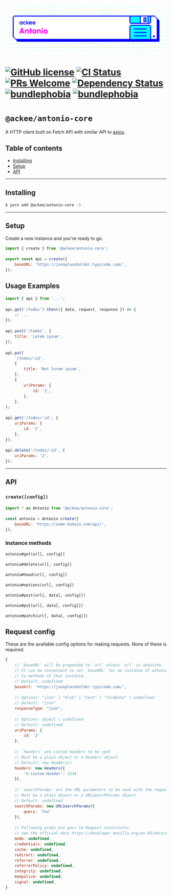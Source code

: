 ![ackee|Antonio](/assets/ackee_git_frontend_antonio.png)

# [![GitHub license](https://img.shields.io/badge/license-MIT-blue.svg)](https://github.com/AckeeCZ/antonio/blob/master/LICENSE) [![CI Status](https://img.shields.io/travis/com/AckeeCZ/antonio.svg?style=flat)](https://travis-ci.com/AckeeCZ/antonio) [![PRs Welcome](https://img.shields.io/badge/PRs-welcome-brightgreen.svg)](https://reactjs.org/docs/how-to-contribute.html#your-first-pull-request) [![Dependency Status](https://img.shields.io/david/AckeeCZ/antonio.svg?style=flat-square)](https://david-dm.org/AckeeCZ/antonio) [![bundlephobia](https://flat.badgen.net/bundlephobia/min/@ackee/antonio-core)](https://bundlephobia.com/result?p=@ackee/antonio-core) [![bundlephobia](https://flat.badgen.net/bundlephobia/minzip/@ackee/antonio-core)](https://bundlephobia.com/result?p=@ackee/antonio-core)

# `@ackee/antonio-core`

A HTTP client built on Fetch API with similar API to [axios](https://github.com/axios/axios).

## Table of contents

-   [Installing](#installing)
-   [Setup](#setup)
-   [API](#api)

---

## <a name="installing"></a>Installing

```bash
$ yarn add @ackee/antonio-core -S
```

---

## <a name="setup"></a>Setup

Create a new instance and you're ready to go.

```js
import { create } from '@ackee/antonio-core';

export const api = create({
    baseURL: 'https://jsonplaceholder.typicode.com/',
});
```

## Usage Examples

```js
import { api } from '...';

api.get('/todos').then(({ data, request, response }) => {
    // ...
});

api.post('/todos', {
    title: 'Lorem ipsum',
});

api.put(
    '/todos/:id',
    {
        title: 'Not lorem ipsum',
    },
    {
        uriParams: {
            id: '2',
        },
    },
);

api.get('/todos/:id', {
    uriParams: {
        id: '2',
    },
});

api.delete('/todos/:id', {
    uriParams: '2',
});
```

---

## <a name="api"></a>API

### `create([config])`

```js
import * as Antonio from '@ackee/antonio-core';

const antonio = Antonio.create({
    baseURL: 'https://some-domain.com/api/',
});
```

### Instance methods

```
antonio#get(url[, config])

antonio#delete(url[, config])

antonio#head(url[, config])

antonio#options(url[, config])

antonio#post(url[, data[, config]])

antonio#put(url[, data[, config]])

antonio#patch(url[, data[, config]])
```

## Request config

These are the available config options for making requests. None of these is required.

```js
{
    // `baseURL` will be prepended to `url` unless `url` is absolute.
    // It can be convenient to set `baseURL` for an instance of antonio to pass relative URLs
    // to methods of that instance.
    // Default: undefined
    baseUrl: 'https://jsonplaceholder.typicode.com/',

    // Options: "json" | "blob" | "text" | "formData" | undefined
    // Default: "json"
    responseType: "json",

    // Options: object | undefined
    // Default: undefined
    uriParams: {
        id: '2'
    },

    // `headers` are custom headers to be sent
    // Must be a plain object or a Headers object
    // Default: new Headers()
    headers: new Headers({
        'X-Custom-Header': 1234
    }),

    // `searchParams` are the URL parameters to be sent with the request
    // Must be a plain object or a URLSearchParams object
    // Default: undefined
    searchParams: new URLSearchParams({
        query: 'foo'
    }),

    // Following props are pass to Request constructor,
    // see the official docs https://developer.mozilla.org/en-US/docs/Web/API/Request/Request
    mode: undefined,
    credentials: undefined,
    cache: undefined,
    redirect: undefined,
    referrer: undefined,
    referrerPolicy: undefined,
    integrity: undefined,
    keepalive: undefined,
    signal: undefined,
}
```

